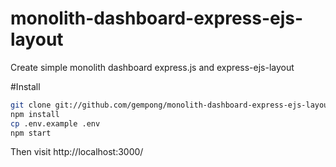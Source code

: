 # monolith-dashboard-express-ejs-layout
Create simple monolith dashboard express.js and express-ejs-layout

#Install
```bash
git clone git://github.com/gempong/monolith-dashboard-express-ejs-layout.git
npm install
cp .env.example .env
npm start
```

Then visit http://localhost:3000/
